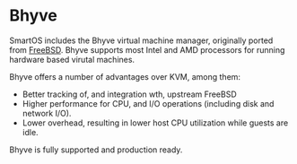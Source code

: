# Bhyve

SmartOS includes the Bhyve virtual machine manager, originally ported
from [FreeBSD](https://wiki.freebsd.org/bhyve). Bhyve supports most Intel
and AMD processors for running hardware based virutal machines.

Bhyve offers a number of advantages over KVM, among them:

* Better tracking of, and integration wth, upstream FreeBSD
* Higher performance for CPU, and I/O operations (including disk and
  network I/O).
* Lower overhead, resulting in lower host CPU utilization while guests are
  idle.

Bhyve is fully supported and production ready.
